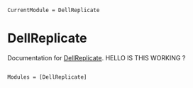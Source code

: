 ```@meta
CurrentModule = DellReplicate
```

# DellReplicate

Documentation for [DellReplicate](https://github.com/prantoine/DellReplicate.jl).
HELLO IS THIS WORKING ?

```@index
```

```@autodocs
Modules = [DellReplicate]
```
